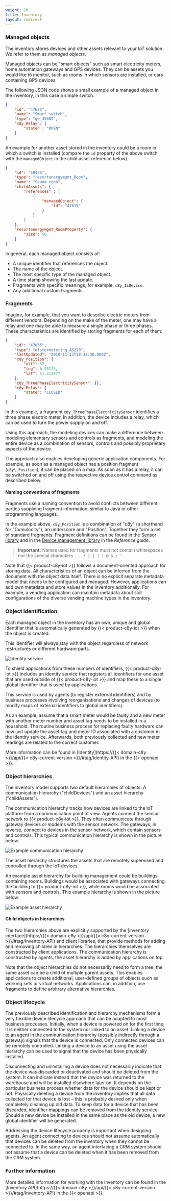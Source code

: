 ```yaml
---
weight: 20
title: Inventory
layout: redirect
---
```



### Managed objects

The inventory stores devices and other assets relevant to your IoT solution. We refer to them as *managed objects*.

Managed objects can be "smart objects" such as smart electricity meters, home automation gateways and GPS devices. They can be assets you would like to monitor, such as rooms in which sensors are installed, or cars containing GPS devices.

The following JSON code shows a small example of a managed object in the inventory, in this case a simple switch.

```json
{
    "id": "47635",
    "name": "Smart switch",
    "type": "ge_45609",
    "c8y_Relay": {
        "state" : "OPEN"
    }
}
```

An example for another asset stored in the inventory could be a room in which a switch is installed (compare the `id` property of the above switch with the `managedObject` in the child asset reference below).

```json
{
    "id": "59436",
    "type": "resortenergymgmt_Room",
    "name": "Sauna room",
    "childAssets": {
        "references" : [
            {
                "managedObject": {
                    "id": "47635"
                }
            }
        ]
    },
    "resortenergymgmt_RoomProperty": {
		"size": 56
    }
}
```

In general, each managed object consists of:

*  A unique identifier that references the object.
*  The name of the object.
*  The most specific type of the managed object.
*  A time stamp showing the last update.
*  Fragments with specific meanings, for example, `c8y_IsDevice`.
*  Any additional custom fragments.

### Fragments

Imagine, for example, that you want to describe electric meters from different vendors. Depending on the make of the meter, one may have a relay and one may be able to measure a single phase or three phases. These characteristics are identified by storing fragments for each of them:

```json
{
    "id": "47035",
    "type": "elstermetering_AS220",
    "lastUpdated": "2010-11-13T18:28:36.000Z",
    "c8y_Position": {
        "alt": 67,
        "lng": 6.15173,
        "lat": 51.211977
    },
    "c8y_ThreePhaseElectricitySensor": {},
    "c8y_Relay": {
        "state": "CLOSED"   
    }
}
```

In this example, a fragment `c8y_ThreePhaseElectricitySensor` identifies a three phase electric meter. In addition, the device includes a relay, which can be used to turn the power supply on and off.

Using this approach, the modeling devices can make a difference between modeling elementary sensors and controls as fragments, and modeling the entire device as a combination of sensors, controls and possibly proprietary aspects of the device.

The approach also enables developing generic application components. For example, as soon as a managed object has a position fragment (`c8y\_Position`), it can be placed on a map. As soon as it has a relay, it can be switched on and off using the respective device control command as described below.

#### Naming conventions of fragments

Fragments use a naming convention to avoid conflicts between different parties supplying fragment information, similar to Java or other programming languages.

In the example above, `c8y_Position` is a combination of "c8y" (a shorthand for "Cumulocity"), an underscore and "Position". Together they form a set of standard fragments. Fragment definitions can be found in the [Sensor library](/reference/sensor-library/) and in the [Device management library](/reference/device-management-library/) in the *Reference guide*.

> **Important:** Names used for fragments must not contain whitespaces nor the special characters `. , * [ ] ( ) @ $ / '`.

Note that {{< product-c8y-iot >}} follows a document-oriented approach for storing data. All characteristics of an object can be inferred from the document with the object data itself. There is no explicit separate metadata model that needs to be configured and managed. However, applications can add own metadata and store values in the inventory additionally. For example, a vending application can maintain metadata about slot configurations of the diverse vending machine types in the inventory.

### Object identification

Each managed object in the inventory has an own, unique and global identifier that is automatically generated by {{< product-c8y-iot >}} when the object is created.

This identifier will always stay with the object regardless of network restructures or different hardware parts.

![Identity service](/images/concepts-guide/identification.png)

To shield applications from these numbers of identifiers, {{< product-c8y-iot >}} includes an identity service that registers all identifiers for one asset that are used outside of {{< product-c8y-iot >}} and map these to a single global identifier that is used by applications.

This service is used by agents (to register external identifiers) and by business processes involving reorganisations and changes of devices (to modify maps of external identifiers to global identifiers).

As an example, assume that a smart meter would be faulty and a new meter with another meter number and asset tag needs to be installed in a household. The routine business process for replacing faulty hardware can now just update the asset tag and meter ID associated with a customer in the identity service. Afterwards, both previously collected and new meter readings are related to the correct customer.

More information can be found in [Identity](https://{{< domain-c8y >}}/api/{{< c8y-current-version >}}/#tag/Identity-API) in the {{< openapi >}}.

### Object hierarchies

The inventory model supports two default hierarchies of objects: A communication hierarchy ("childDevices") and an asset hierarchy ("childAssets").

The communication hierarchy tracks how devices are linked to the IoT platform from a communication point of view. Agents connect the sensor network to {{< product-c8y-iot >}}. They often communicate through gateway devices or modems with the sensor network. The gateways, in reverse, connect to devices in the sensor network, which contain sensors and controls. This typical communication hierarchy is shown in the picture below.

![Example communication hierarchy](/images/concepts-guide/commshierarchy.png)

The asset hierarchy structures the assets that are remotely supervised and controlled through the IoT devices.

An example asset hierarchy for building management could be buildings containing rooms. Buildings would be associated with gateways connecting the building to {{< product-c8y-iot >}}, while rooms would be associated with sensors and controls. This example hierarchy is shown in the picture below.

![Example asset hierarchy](/images/concepts-guide/assethierarchy.png)

#### Child objects in hierarchies

The two hierarchies above are explicitly supported by the [inventory interface](https://{{< domain-c8y >}}/api/{{< c8y-current-version >}}/#tag/Inventory-API) and client libraries, that provide methods for adding and removing children in hierarchies. The hierarchies themselves are constructed by client applications. The communication hierarchy is constructed by agents, the asset hierarchy is added by applications on top.

Note that the object hierarchies do not necessarily need to form a tree, the same asset can be a child of multiple parent assets. This enables applications to create additional, user-defined groups of objects such as working sets or virtual networks. Applications can, in addition, use fragments to define arbitrary alternative hierarchies.

### Object lifecycle

The previously described identification and hierarchy mechanisms form a very flexible device lifecycle approach that can be adapted to most business processes. Initially, when a device is powered on for the first time, it is neither connected to the system nor linked to an asset. Linking a device to an agent in the communication hierarchy (possibly indirectly through a gateway) signals that the device is connected. Only connected devices can be remotely controlled. Linking a device to an asset using the asset hierarchy can be used to signal that the device has been physically installed.

Disconnecting and uninstalling a device does not necessarily indicate that the device was discarded or deactivated and should be deleted from the system. It can indicate instead that the device was returned to the warehouse and will be installed elsewhere later on. It depends on the particular business process whether data for the device should be kept or not. Physically deleting a device from the inventory implies that all data collected for that device is lost – this is probably desired only when completely cleaning up old data. To keep data for a device that has been discarded, identifier mappings can be removed from the identity service. Should a new device be installed in the same place as the old device, a new global identifier will be generated.

Addressing the device lifecycle properly is important when designing agents. An agent connecting to devices should not assume automatically that devices can be deleted from the inventory when they cannot be connected to. In the same way, an agent interfacing a CRM system should not assume that a device can be deleted when it has been removed from the CRM system.

### Further information

More detailed information for working with the inventory can be found in the [Inventory API](https://{{< domain-c8y >}}/api/{{< c8y-current-version >}}/#tag/Inventory-API) in the {{< openapi >}}.
